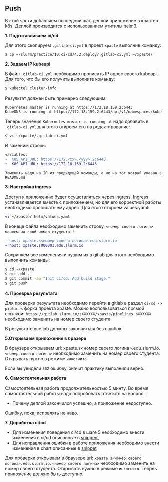 ## Push

В этой части добавляем последний шаг, деплой приложение в кластер k8s. Деплой производится с использованием утитилы helm3. 

**1. Подготавливаем ci/cd**

Для этого скопируем `.gitlab-ci.yml` в проект `xpaste` выполнив команду:

```bash
$ cp ~/slurm/practice/10.ci-cd/4.2.deploy/.gitlab-ci.yml ~/xpaste/
```

**2. Задаем IP kubeapi**

В файл `.gitlab-ci.yml` необходимо прописать IP адрес своего kubeapi. Для того, что бы его получить выполните команду:

```bash
$ kubectel cluster-info
```
Результат должен быть примерно следующим:
```bash
Kubernetes master is running at https://172.18.159.2:6443
KubeDNS is running at https://172.18.159.2:6443/api/v1/namespaces/kube-system/services/kube-dns:dns/proxy
```
Теперь значение `Kubernetes master is running at` надо добавить в `.gitlab-ci.yml` для этого откроем его на редактирование:

```bash
$ vi ~/xpaste/.gitlab-ci.yml
```

И заменим строки:
```diff
variables:
-  K8S_API_URL: https://172.<xx>.<yyy>.2:6443
+  K8S_API_URL: https://172.18.159.2:6443
```

``Заменить надо на IP из предидущей команды, а не на тот котрый указан в README.md``

**3. Настройка ingress**

Доступ к приложению будет осушствляться через ingress. Ingress устанавливается вместе с приложением, но для его корректной работы необходимо прописать ему адрес. 
Для этого откроем values.yaml:
```bash
vi ~/xpaste/.helm/values.yaml
```

В конеце файла необходимо заменить строку, `<номер своего логина> меняем на свой номер студента!!`:
```diff
- host: xpaste.s<номер своего логина>.edu.slurm.io
+ host: xpaste.s000001.edu.slurm.io
```

Сохраняем все изменения и пушим их в gitlab для этого необходимо выполнить команды:
```bash
$ cd ~/xpaste
$ git add .
$ git commit -am "Init ci/cd. Add build stage."
$ git push
```

**4. Проеврка результата**

Для проверки результата необходимо перейти в gitlab в раздел `ci/cd -> piplines` форка проекта xpaste. 
Можно воспользоваться прямой ссылкой: `https://gitlab.slurm.io/sXXXXXX/xpaste/pipelines`. `sXXXXXX` необходимо заменить на номер своего студента.

В результате все job должны закончиться без ошибок.

**5.Открываем приложение в бразере**

В браузере открываем url: xpaste.s<номер своего логина>.edu.slurm.io. `<номер своего логина>` необходимо заменить на номер своего студента. Открывать нужно в режиме `инкогнито`.

Если вы увидели `502` ошибку, значит практику выполнили верно.

**6. Самостоятельная работа**

Самостоятельная работа продолжительностью 5 минту. Во время самостоятельной работы надо попробовать ответить на  вопрос:
  * Почему деплой закончился успешно, а приложение недоступно.

Ошибку, пока, испрвлять не надо.

**7. Доработка ci/cd**

  * Для изменения поведения ci/cd в шаге 5 необходимо внести изменения в ci/cd описанные в [snippent](https://gitlab.slurm.io/snippets/60)
  * Для исправления ошибки в работе приложения необходимо внести изменения в chart описанные в [snippet](https://gitlab.slurm.io/snippets/61)

Для проверки открываем в браузере url: `xpaste.s<номер своего логина>.edu.slurm.io`. `<номер своего логина>` необходимо заменить на номер своего студента. Открывать нужно в режиме `инкогнито`. Тепреь приложение должно быть доступно.
